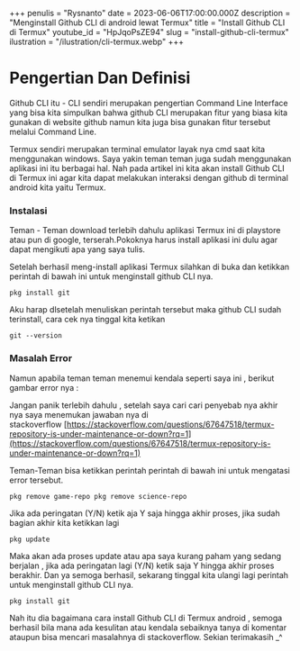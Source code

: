 +++
penulis = "Rysnanto"
date = 2023-06-06T17:00:00.000Z
description = "Menginstall Github CLI di android lewat Termux"
title = "Install Github CLI di Termux"
youtube_id = "HpJqoPsZE94"
slug = "install-github-cli-termux"
ilustration = "/ilustration/cli-termux.webp"
+++

# Pengertian Dan Definisi

Github CLI itu - CLI sendiri merupakan pengertian Command Line Interface yang bisa kita simpulkan bahwa github CLI merupakan fitur yang biasa kita gunakan di website github namun kita juga bisa gunakan fitur tersebut melalui Command Line.

Termux sendiri merupakan terminal emulator layak nya cmd saat kita menggunakan windows. Saya yakin teman teman juga sudah menggunakan aplikasi ini itu berbagai hal. Nah pada artikel ini kita akan install Github CLI di Termux ini agar kita dapat melakukan interaksi dengan github di terminal android kita yaitu Termux.

### Instalasi

Teman - Teman download terlebih dahulu aplikasi Termux ini di playstore atau pun di google, terserah.Pokoknya harus install aplikasi ini dulu agar dapat mengikuti apa yang saya tulis.

Setelah berhasil meng-install aplikasi Termux silahkan di buka dan ketikkan perintah di bawah ini untuk menginstall github CLI nya.

`pkg install git`

Aku harap dlsetelah menuliskan perintah tersebut maka github CLI sudah terinstall, cara cek nya tinggal kita ketikan

`git --version`

### Masalah Error

Namun apabila teman teman menemui kendala seperti saya ini , berikut gambar error nya :

Jangan panik terlebih dahulu , setelah saya cari cari penyebab nya akhir nya saya menemukan jawaban nya di stackoverflow [https://stackoverflow.com/questions/67647518/termux-repository-is-under-maintenance-or-down?rq=1](https://stackoverflow.com/questions/67647518/termux-repository-is-under-maintenance-or-down?rq=1)

Teman-Teman bisa ketikkan perintah perintah di bawah ini untuk mengatasi error tersebut.

`pkg remove game-repo
pkg remove science-repo`

Jika ada peringatan (Y/N) ketik aja Y saja hingga akhir proses, jika sudah bagian akhir kita ketikkan lagi

`pkg update`

Maka akan ada proses update atau apa saya kurang paham yang sedang berjalan , jika ada peringatan lagi (Y/N) ketik saja Y hingga akhir proses berakhir. Dan ya semoga berhasil, sekarang tinggal kita ulangi lagi perintah untuk menginstall github CLI nya.

`pkg install git`

Nah itu dia bagaimana cara install Github CLI di Termux android , semoga berhasil bila mana ada kesulitan atau kendala sebaiknya tanya di komentar ataupun bisa mencari masalahnya di stackoverflow. Sekian terimakasih _^
